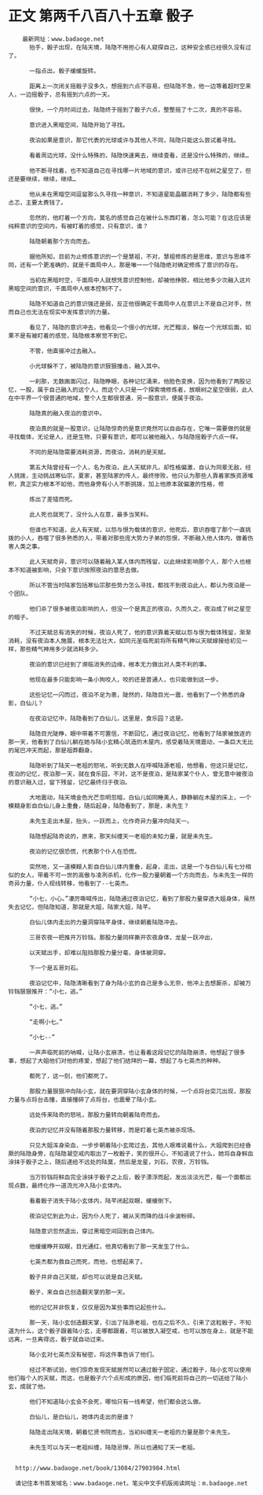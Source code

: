 # 正文 第两千八百八十五章 骰子
        最新网址：www.badaoge.net
          抬手，骰子出现，在陆天境，陆隐不用担心有人窥探自己，这种安全感已经很久没有过了。
      
          一指点出，骰子缓缓旋转。
      
          距离上一次闭关摇骰子没多久，想摇到六点不容易，但陆隐不急，他一边等着超时空来人，一边摇骰子，总有摇到六点的一天。
      
          很快，一个月时间过去，陆隐终于摇到了骰子六点，整整摇了十二次，真的不容易。
      
          意识进入黑暗空间，陆隐开始了寻找。
      
          夜泊如果是意识，那它代表的光球或许与其他人不同，陆隐只能这么尝试着寻找。
      
          看着周边光球，没什么特殊的，陆隐快速离去，继续查看，还是没什么特殊的，继续…
      
          他不断寻找着，也不知道自己在寻找哪一片地域的意识，或许已经不在树之星空了，但还是要继续，继续，继续…
      
          他从未在黑暗空间逗留那么久寻找一种意识，不知道星能晶髓消耗了多少，陆隐都有些忐忑，主要太费钱了。
      
          忽然的，他盯着一个方向，莫名的感觉自己在被什么东西盯着，怎么可能？在这应该是纯粹意识的空间内，有被盯着的感觉，只有意识，谁？
      
          陆隐朝着那个方向而去。
      
          据他所知，目前为止修炼意识的一个是慧祖，不对，慧祖修炼的是思维，意识与思维不同，还有一个更准确的，就是千面局中人，那是唯一一个陆隐绝对确定修炼了意识的存在。
      
          当初在黑暗时空，千面局中人就想凭意识控制他，却被他挣脱，相比他多少次融入这片黑暗空间的意识，千面局中人根本控制不了。
      
          陆隐不知道自己的意识强还是弱，反正他很确定千面局中人在意识上不是自己对手，然而自己也无法在现实中发挥意识的力量。
      
          看见了，陆隐的意识冲去，他看见一个很小的光球，光芒黯淡，躲在一个光球后面，如果不是有被盯着的感觉，陆隐根本察觉不到它。
      
          不管，他直接冲过去融入。
      
          小光球躲不了，被陆隐的意识狠狠撞击，融入其中。
      
          一刹那，无数画面闪过，陆隐睁眼，各种记忆涌来，他脸色变换，因为他看到了两股记忆，一股，属于自己融入的这个人，而这个人只是一个探索境修炼者，放眼树之星空很弱，此人在中平界一个很普通的地域，整个人生都很普通，另一股意识，便属于夜泊。
      
          陆隐真的融入夜泊的意识中。
      
          夜泊真的就是一股意识，让陆隐惊奇的是意识竟然可以自由存在，它唯一需要做的就是寻找载体，无论是人，还是生物，只要有意识，都可以被他融入，与陆隐摇骰子六点一样。
      
          不同的是陆隐需要消耗资源，而夜泊，消耗的是天赋。
      
          第五大陆曾经有一个人，名为夜泊，此人天赋非凡，却性格偏激，自认为同辈无敌，经人挑拨，主动挑战寒仙宗，夏家，甚至陆家的传人，最终惨败，他只认为那些人靠着家族资源堆积，真正实力根本不如他，而他身旁有小人不断挑拨，加上他原本就偏激的性格，修
      
          炼出了差错而死。
      
          此人死也就死了，没什么人在意，最多当笑料。
      
          但谁也不知道，此人有天赋，以怨与恨为载体的意识，他死后，意识吞噬了那个一直挑拨的小人，吞噬了很多熟悉的人，带着对那些庞大势力子弟的怨恨，不断融入他人体内，做着伤害人类之事。
      
          此人天赋奇异，意识可以随着融入某人体内而残留，以此继续影响那个人，那个人也根本不知道被影响，只会下意识按照夜泊的意思去做。
      
          所以不管当时陆家包括寒仙宗那些势力怎么寻找，都找不到夜泊此人，都认为夜泊是一个团队。
      
          他们杀了很多被夜泊影响的人，但没一个是真正的夜泊，久而久之，夜泊成了树之星空的暗子。
      
          不过天赋总有消失的时候，夜泊人死了，他的意识靠着天赋以怨与恨为载体残留，渐渐消耗，没有夜泊本人施展，根本无法壮大，如同元圣临死前将所有精气神以天赋嫁接给初见一样，那些精气神用多少就消耗多少。
      
          夜泊的意识已经到了濒临消失的边缘，根本无力做出对人类不利的事。
      
          他现在最多只能影响一条小狗咬人，咬的还是普通人，也只能做到这一步。
      
          这些记忆一闪而过，夜泊不足为患，陡然的，陆隐目光一震，他看到了一个熟悉的身影，白仙儿？
      
          在夜泊记忆中，陆隐看到了白仙儿，这里是，食乐园？这是。
      
          陆隐目光陡睁，眼中带着不可置信，不断回忆，通过夜泊记忆，他看到了陆家被放逐的那一天，他看到了白仙儿躺在她与陆小玄精心筑造的木屋内，感受着陆天境震动，一条巨大无比的尾巴冲天而起，那是祖莽翻身。
      
          陆隐听到了陆天一老祖的怒吼，听到无数人在呼喊陆源老祖，他想看，但这只是记忆，夜泊的记忆，夜泊那一天，就在食乐园，不对，这不是夜泊，是陆家某个仆人，曾无意中被夜泊的意识融入过，留下残留，记忆最终归于夜泊。
      
          大地震动，陆天境金色光芒忽明忽暗，白仙儿如同睡美人，静静躺在木屋的床上，一个模糊身影自白仙儿身上重叠，随后起身，陆隐看到了，那是，未先生？
      
          未先生走出木屋，抬头，一跃而上，化作奇异力量冲向陆天一。
      
          陆隐想起陆奇说的，原来，那天纠缠天一老祖的未知力量，就是未先生。
      
          夜泊的记忆很恐慌，代表那个仆人在恐慌。
      
          突然地，又一道模糊人影自白仙儿体内重叠，起身，走出，这是一个与白仙儿有七分相似的女人，带着不可一世的高傲与凌冽杀机，化作一股力量朝着一个方向而去，与未先生一样的奇异力量，仆人视线转移，他看到了--七英杰。
      
          “小七，小心。”凄厉嘶喊传出，陆隐通过夜泊记忆，看到了那股力量穿透大姐身体，虽然失去记忆，但陆隐知道，那就是大姐，陆家大姐，陆芊。
      
          白仙儿体内走出的力量洞穿陆芊身体，继续朝着陆隐冲去。
      
          三哥农夜一把推开万铃铛，那股力量同样撕开农夜身体，龙星一跃冲出，
      
          以天赋出手，却难以阻挡那股力量分毫，身体被洞穿。
      
          下一个是五哥刘石。
      
          夜泊记忆中，陆隐清晰看到了身为陆小玄的自己是多么无奈，他冲上去想厮杀，却被万铃铛狠狠推开：“小七，逃。”
      
          “小七，逃。”
      
          “走啊小七。”
      
          “小七--”
      
          一声声临死前的呐喊，让陆小玄崩溃，也让看着这段记忆的陆隐崩溃，他想起了很多事，想起了大姐他们对他的疼爱，想起了他们结拜的一幕，想起了与七英杰的种种。
      
          都死了，这一刻，他们都死了。
      
          那股力量狠狠冲向陆小玄，就在要洞穿陆小玄身体的时候，一个点将台突兀出现，那股力量与点将台击撞，直接撞碎了点将台，也震晕了陆小玄。
      
          远处传来陆奇的怒吼，那股力量转向朝着陆奇而去。
      
          夜泊的记忆并没有随着那股力量转移，而是盯着七英杰被杀现场。
      
          只见大姐浑身染血，一步步朝着陆小玄爬过去，其他人艰难说着什么，大姐爬到已经昏厥的陆隐身旁，在陆隐凝空戒内取出了一枚骰子，笑的很开心，不知道说了什么，她将自身鲜血涂抹于骰子之上，随后递给不远处的陆莫，然后是龙星，刘石，农夜，万铃铛。
      
          当万铃铛将鲜血完全涂抹于骰子之上后，骰子漂浮而起，发出淡淡光芒，每一个面都出现点数，最终化作一道流光冲入陆小玄体内。
      
          看着骰子消失于陆小玄体内，陆芊闭起双眼，缓缓倒下。
      
          夜泊记忆到此为止，因为仆人死了，被从天而降的战斗余波粉碎。
      
          陆隐意识忽然退出，穿过黑暗空间回到自己体内。
      
          他缓缓睁开双眼，目光通红，他真切看到了那一天发生了什么。
      
          七英杰都为救自己而死，而他，也想起来了。
      
          骰子并非自己天赋，却也可以说是自己天赋。
      
          骰子，来自自己创造翻天掌的那一天。
      
          他的记忆并非恢复，仅仅是因为某些事而记起些什么。
      
          那一天，陆小玄创造翻天掌，引出了陆源老祖，也在之后不久，引来了这粒骰子，不知道为什么，这个骰子跟着陆小玄，走哪都跟着，可以被放入凝空戒，也可以放在身上，就是不能远离，一旦离得远，骰子就自动过来。
      
          陆小玄对七英杰没有秘密，将这件事告诉了他们。
      
          经过不断试验，他们惊奇发现天赋居然可以通过骰子固定，通过骰子，陆小玄可以使用他们每个人的天赋，而这，也是骰子六个点形成的原因，他们临死前将自己的一切送给了陆小玄，成就了他。
      
          他们不知道陆小玄会不会死，哪怕只有一线希望，他们都会这么做。
      
          白仙儿，是白仙儿，她体内走出的是谁？
      
          陆隐走出陆天境，朝着忆贤书院而去，当初纠缠天一老祖的力量是那个未先生。
      
          未先生可以与天一老祖纠缠，陆隐忌惮，所以也通知了天一老祖。
      
      
      http://www.badaoge.net/book/13084/27903984.html
      
      请记住本书首发域名：www.badaoge.net。笔尖中文手机版阅读网址：m.badaoge.net